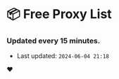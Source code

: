 # :package: Free Proxy List
### Updated every 15 minutes.

- Last updated: `2024-06-04 21:18`

:heart:
